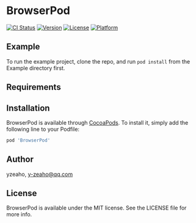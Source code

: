 # BrowserPod

[![CI Status](https://img.shields.io/travis/yzeaho/BrowserPod.svg?style=flat)](https://travis-ci.org/yzeaho/BrowserPod)
[![Version](https://img.shields.io/cocoapods/v/BrowserPod.svg?style=flat)](https://cocoapods.org/pods/BrowserPod)
[![License](https://img.shields.io/cocoapods/l/BrowserPod.svg?style=flat)](https://cocoapods.org/pods/BrowserPod)
[![Platform](https://img.shields.io/cocoapods/p/BrowserPod.svg?style=flat)](https://cocoapods.org/pods/BrowserPod)

## Example

To run the example project, clone the repo, and run `pod install` from the Example directory first.

## Requirements

## Installation

BrowserPod is available through [CocoaPods](https://cocoapods.org). To install
it, simply add the following line to your Podfile:

```ruby
pod 'BrowserPod'
```

## Author

yzeaho, y-zeaho@qq.com

## License

BrowserPod is available under the MIT license. See the LICENSE file for more info.

